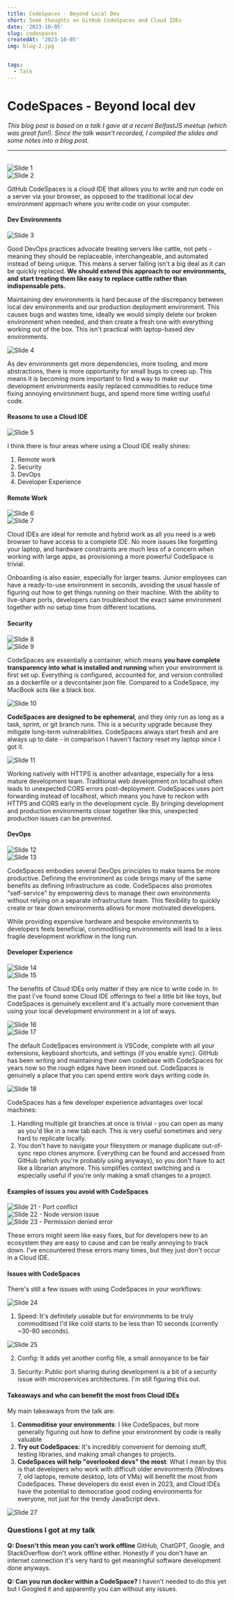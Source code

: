 ```yaml
---
title: CodeSpaces - Beyond Local Dev
short: Some thoughts on GitHub CodeSpaces and Cloud IDEs
date: '2023-10-05'
slug: codespaces
createdAt: '2023-10-05'
img: blog-2.jpg


tags:
  - Talk
---
```


# CodeSpaces - Beyond local dev

*This blog post is based on a talk I gave at a recent BelfastJS meetup (which was great fun!). Since the talk wasn't recorded, I compiled the slides and some notes into a blog post.*


---------------------

<br />

<img src="/images/codespaces/1.jpg" alt="Slide 1">
<br />
<img src="/images/codespaces/2.jpg" alt="Slide 2">


GitHub CodeSpaces is a cloud IDE that allows you to write and run code on a server via your browser, as opposed to the traditional local dev environment approach where you write code on your computer. 

#### Dev Environments
<img src="/images/codespaces/3.jpg" alt="Slide 3">

Good DevOps practices advocate treating servers like cattle, not pets - meaning they should be replaceable, interchangeable, and automated instead of being unique.  This means a server failing isn't a big deal as it can be quickly replaced. **We should extend this approach to our environments, and start treating them like easy to replace cattle rather than indispensable pets.** 

Maintaining dev environments is hard because of the discrepancy between local dev environments and our production deployment environment. This causes bugs and wastes time, ideally we would simply delete our broken environment when needed, and then create a fresh one with everything working out of the box. This isn't practical with laptop-based dev environments.

<img src="/images/codespaces/4.jpg" alt="Slide 4">

As dev environments get more dependencies, more tooling, and more abstractions, there is more opportunity for small bugs to creep up. This means it is becoming more important to find a way to make our development environments easily replaced commodities to reduce time fixing annoying environment bugs, and spend more time writing useful code. 



#### Reasons to use a Cloud IDE
<img src="/images/codespaces/5.jpg" alt="Slide 5">

I think there is four areas where using a Cloud IDE really shines:
1. Remote work
2. Security
3. DevOps
4. Developer Experience

#### Remote Work 
<img src="/images/codespaces/6.jpg" alt="Slide 6">
<br />

<img src="/images/codespaces/7.jpg" alt="Slide 7">

Cloud IDEs are ideal for remote and hybrid work as all you need is a web browser to have access to a complete IDE. No more issues like forgetting your laptop, and hardware constraints are much less of a concern when working with large apps, as provisioning a more powerful CodeSpace is trivial. 

Onboarding is also easier, especially for larger teams. Junior employees can have a ready-to-use environment in seconds, avoiding the usual hassle of figuring out how to get things running on their machine. With the ability to live-share ports, developers can troubleshoot the exact same environment together with no setup time from different locations. 

#### Security
<img src="/images/codespaces/8.jpg" alt="Slide 8">
<br />

<img src="/images/codespaces/9.jpg" alt="Slide 9">

CodeSpaces are essentially a container, which means **you have complete transparency into what is installed and running** when your environment is first set up. Everything is configured, accounted for, and version controlled as a dockerfile or a devcontainer.json file. Compared to a CodeSpace, my MacBook acts like a black box. 

<img src="/images/codespaces/10.jpg" alt="Slide 10">

**CodeSpaces are designed to be ephemeral**, and they only run as long as a task, sprint, or git branch runs. This is a security upgrade because they mitigate long-term vulnerabilities. CodeSpaces always start fresh and are always up to date - in comparison I haven't factory reset my laptop since I got it. 

<img src="/images/codespaces/11.jpg" alt="Slide 11">

Working natively with HTTPS is another advantage, especially for a less mature development team. Traditional web development on localhost often leads to unexpected CORS errors post-deployment. CodeSpaces uses port forwarding instead of localhost, which means you have to reckon with HTTPS and CORS early in the development cycle. By bringing development and production environments closer together like this, unexpected production issues can be prevented. 

#### DevOps

<img src="/images/codespaces/12.jpg" alt="Slide 12">
<br />
<img src="/images/codespaces/13.jpg" alt="Slide 13">


CodeSpaces embodies several DevOps principles to make teams be more productive. Defining the environment as code brings many of the same benefits as defining infrastructure as code. CodeSpaces also promotes "self-service" by empowering devs to manage their own environments without relying on a separate infrastructure team. This flexibility to quickly create or tear down environments allows for more motivated developers. 

While providing expensive hardware and bespoke environments to developers feels beneficial, commoditising environments will lead to a less fragile development workflow in the long run. 


#### Developer Experience 

<img src="/images/codespaces/14.jpg" alt="Slide 14">

<br />
<img src="/images/codespaces/15.jpg" alt="Slide 15">


The benefits of Cloud IDEs only matter if they are nice to write code in. In the past I've found some Cloud IDE offerings to feel a little bit like toys, but CodeSpaces is genuinely excellent and it's actually more convenient than using your local development environment in a lot of ways. 

<img src="/images/codespaces/16.jpg" alt="Slide 16">

<br />
<img src="/images/codespaces/17.jpg" alt="Slide 17">

The default CodeSpaces environment *is* VSCode, complete with all your extensions, keyboard shortcuts, and settings (if you enable sync). GitHub has been writing and maintaining their own codebase with CodeSpaces for years now so the rough edges have been ironed out. CodeSpaces is genuinely a place that you can spend entire work days writing code in. 

<img src="/images/codespaces/18.jpg" alt="Slide 18	">


CodeSpaces has a few developer experience advantages over local machines:
1. Handling multiple git branches at once is trivial - you can open as many as you'd like in a new tab each. This is very useful sometimes and very hard to replicate locally. 
2. You don't have to navigate your filesystem or manage duplicate out-of-sync repo clones anymore. Everything can be found and accessed from GitHub (which you're probably using anyways), so you don't have to act like a librarian anymore. This simplifies context switching and is especially useful if you're only making a small changes to a project. 

#### Examples of issues you avoid with CodeSpaces
<img src="/images/codespaces/21.jpg" alt="Slide 21 - Port conflict">
<br />
<img src="/images/codespaces/22.jpg" alt="Slide 22 - Node version issue">
<br />
<img src="/images/codespaces/23.jpg" alt="Slide 23 - Permission denied error">


These errors might seem like easy fixes, but for developers new to an ecosystem they are easy to cause and can be really annoying to track down. I've encountered these errors many times, but they just don't occur in a Cloud IDE. 

#### Issues with CodeSpaces
There's still a few issues with using CodeSpaces in your workflows:

<img src="/images/codespaces/24.jpg" alt="Slide 24">

1. Speed: It's definitely useable but for environments to be truly commoditised I'd like cold starts to be less than 10 seconds (currently ~30-80 seconds).

<img src="/images/codespaces/25.jpg" alt="Slide 25">


2. Config: It adds yet another config file, a small annoyance to be fair

3. Security: Public port sharing during development is a bit of a security issue with microservices architectures. I'm still figuring this out. 

#### Takeaways and who can benefit the most from Cloud IDEs
My main takeaways from the talk are:

1. **Commoditise your environments**: I like CodeSpaces, but more generally figuring out how to define your environment by code is really valuable
2. **Try out CodeSpaces:** It's incredibly convenient for demoing stuff, testing libraries, and making small changes to projects. 
3. **CodeSpaces will help "overlooked devs" the most**: What I mean by this is that developers who work with difficult older environments (Windows 7, old laptops, remote desktop, lots of VMs) will benefit the most from CodeSpaces. These developers do exist even in 2023, and Cloud IDEs have the potential to democratise good coding environments for everyone, not just for the trendy JavaScript devs.

<img src="/images/codespaces/27.jpg" alt="Slide 27">

### Questions I got at my talk 
**Q: Doesn't this mean you can't work offline**
GitHub, ChatGPT, Google, and StackOverflow don't work offline either. Honestly if you don't have an internet connection it's very hard to get meaningful software development done anyways. 

**Q: Can you run docker within a CodeSpace?**
I haven't needed to do this yet but I Googled it and apparently you can without any issues. 

